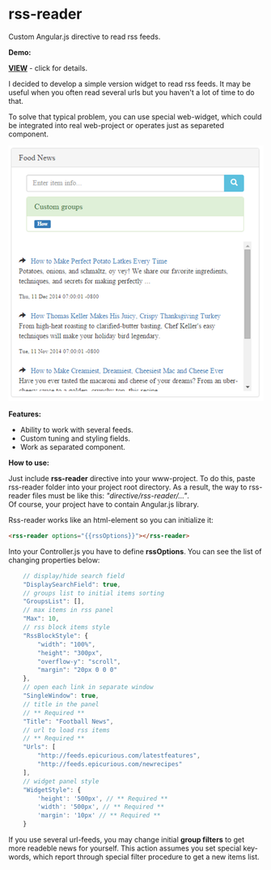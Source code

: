 # rss-reader
Custom Angular.js directive to read rss feeds.

<p><b>Demo:</b></p>
<a href="http://somexamples.16mb.com/angular/rss-reader/index.html" target="_blank"><b>VIEW</b></a> - click for details.

<p>I decided to develop a simple version widget to read rss feeds. It may be useful when you often read several urls but you haven't a lot of time to do that.</p>
To solve that typical problem, you can use special web-widget, which could be integrated into real web-project or operates just as separeted component.

<p><img src="/mock/screen_rss_reader.png?raw=true" alt="rss-reader-angularjs" /></p>

<p><b>Features:</b></p>
<ul>
<li> Ability to work with several feeds. </li>
<li> Custom tuning and styling fields. </li>
<li> Work as separated component. </li>
</ul>

<p><b>How to use:</b></p>

Just include <b>rss-reader</b> directive into your www-project. To do this, paste rss-reader folder into your project root directory. As a result, the way to rss-reader files must be like this: <i>"directive/rss-reader/..."</i>.<br/>
Of course, your project have to contain Angular.js library.<br/>
<p>Rss-reader works like an html-element so you can initialize it:</p>
 
```html
<rss-reader options="{{rssOptions}}"></rss-reader>
```

Into your Controller.js you have to define <b>rssOptions</b>. You can see the list of changing properties below:

```javascript
    // display/hide search field
    "DisplaySearchField": true,
    // groups list to initial items sorting
    "GroupsList": [],
    // max items in rss panel
    "Max": 10,
    // rss block items style
    "RssBlockStyle": {
        "width": "100%",
        "height": "300px",
        "overflow-y": "scroll",
        "margin": "20px 0 0 0"
    },
    // open each link in separate window
    "SingleWindow": true,
    // title in the panel
    // ** Required **
    "Title": "Football News",
    // url to load rss items
    // ** Required **
    "Urls": [
        "http://feeds.epicurious.com/latestfeatures",
        "http://feeds.epicurious.com/newrecipes"
    ],
    // widget panel style
    "WidgetStyle": {
        'height': '500px', // ** Required **
        'width': '500px', // ** Required **
        'margin': '10px' // ** Required **
    }
```

If you use several url-feeds, you may change initial <b>group filters</b> to get more readeble news for yourself. This action assumes you set special key-words, which report through special filter procedure to get a new items list.
